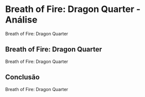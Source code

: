 ---
---

# Breath of Fire: Dragon Quarter - Análise

Breath of Fire: Dragon Quarter

## Breath of Fire: Dragon Quarter

Breath of Fire: Dragon Quarter

## Conclusão

Breath of Fire: Dragon Quarter
